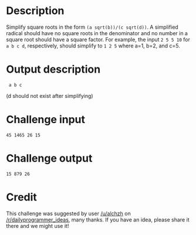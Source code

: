 # Description

Simplify square roots in the form `(a sqrt(b))/(c sqrt(d))`. A simplified
radical should have no square roots in the denominator and no number in a
square root should have a square factor. For example, the input `2 5 5 10` for
`a b c d`, respectively, should simplify to `1 2 5` where a=1, b=2, and c=5.

# Output description

    
    
     a b c 
    

(d should not exist after simplifying)

# Challenge input

    
    
    45 1465 26 15
    

# Challenge output

    
    
    15 879 26
    

# Credit

This challenge was suggested by user [/u/alchzh](/u/alchzh) on
[/r/dailyprogrammer_ideas](/r/dailyprogrammer_ideas), many thanks. If you have
an idea, please share it there and we might use it!

